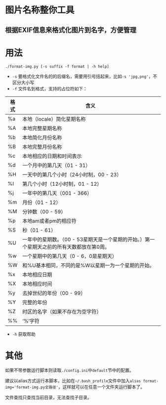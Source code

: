 # 图片名称整你工具
## 根据EXIF信息来格式化图片到名字，方便管理

# 用法

```
./format-img.py [-s suffix -f format | -h help]
```

* `-s` 要格式化文件名的的后缀名，需要用引号括起来，比如`-s 'jpg,png'`，不区分大小写
* `-f` 文件名到格式，支持的占位符如下：

格式	| 含义
--- | ---
%a |	本地（locale）简化星期名称 	 
%A |	本地完整星期名称	 
%b |	本地简化月份名称  
%B |	本地完整月份名称 	 
%c |	本地相应的日期和时间表示 	 
%d |	一个月中的第几天（01 - 31） 	 
%H |	一天中的第几个小时（24小时制，00 - 23） 	 
%I |	第几个小时（12小时制，01 - 12） 	 
%j |	一年中的第几天（001 - 366） 	 
%m |	月份（01 - 12） 	 
%M |	分钟数（00 - 59） 	 
%p |	本地am或者pm的相应符 
%S |	秒（01 - 61） 
%U |	一年中的星期数。（00 - 53星期天是一个星期的开始。）第一个星期天之前的所有天数都放在第0周。 
%w |	一个星期中的第几天（0 - 6，0是星期天）
%W |	和%U基本相同，不同的是%W以星期一为一个星期的开始。 	 
%x |	本地相应日期 	 
%X |	本地相应时间 	 
%y |	去掉世纪的年份（00 - 99） 	 
%Y |	完整的年份 
%Z |	时区的名字（如果不存在为空字符）
%% |	‘%’字符

* `-h` 获取帮助


# 其他

如果不带参数运行脚本则读取`./config.ini`中`default`节中的配置。

建议以alias方式运行本脚本，比如在`~/.bash_profile`文件中加入`alias format-img='format-img.py全路径'`，这样就可以在任意一个文件夹运行脚本了。

文件查找只查找当前目录，无法查找子目录。